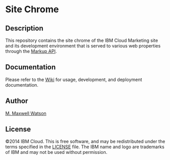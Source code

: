 # Site Chrome

## Description
This repository contains the site chrome of the IBM Cloud Marketing site and its development environment that is served to various web properties through the [Markup API](https://github.com/mmwtsn/markup-api).

## Documentation
Please refer to the [Wiki](https://github.com/mmwtsn/site-chrome/wiki) for usage, development, and deployment documentation.

## Author
[M. Maxwell Watson](https://github.com/mmwtsn)

## License
©2014 IBM Cloud. This is free software, and may be redistributed under the terms specified in the [LICENSE](https://github.com/mmwtsn/markup-api/blob/master/LICENSE) file. The IBM name and logo are trademarks of IBM and may not be used without permission.
